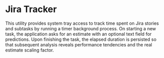 # Jira Tracker
This utility provides system tray access to track time spent on Jira stories and subtasks by running a timer background process. On starting a new task, the application asks for an estimate with an optional text field for predictions. Upon finishing the task, the elapsed duration is persisted so that subsequent analysis reveals performance tendencies and the real estimate scaling factor.

